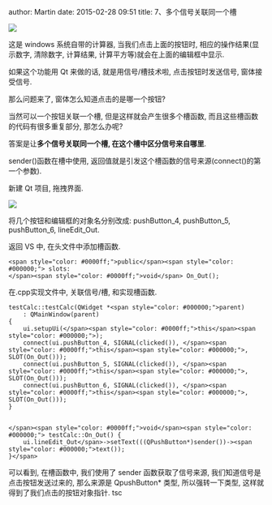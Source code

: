 author: Martin
date: 2015-02-28 09:51
title: 7、多个信号关联同一个槽

![](http://i62.tinypic.com/16lei6a.jpg)

这是 windows 系统自带的计算器, 当我们点击上面的按钮时, 相应的操作结果(显示数字, 清除数字, 计算结果, 计算平方等)就会在上面的编辑框中显示.

如果这个功能用 Qt 来做的话, 就是用信号/槽技术啦, 点击按钮时发送信号, 窗体接受信号.

那么问题来了, 窗体怎么知道点击的是哪一个按钮?

当然可以一个按钮关联一个槽, 但是这样就会产生很多个槽函数, 而且这些槽函数的代码有很多重复部分, 那怎么办呢?

答案是让**多个信号关联同一个槽, 在这个槽中区分信号来自哪里**.

sender()函数在槽中使用, 返回值就是引发这个槽函数的信号来源(connect()的第一个参数).



新建 Qt 项目, 拖拽界面.

![](http://i59.tinypic.com/nzlmxz.jpg)

将几个按钮和编辑框的对象名分别改成: pushButton_4, pushButton_5, pushButton_6, lineEdit_Out.

返回 VS 中, 在头文件中添加槽函数.





    <span style="color: #0000ff;">public</span><span style="color: #000000;"> slots:
    </span><span style="color: #0000ff;">void</span> On_Out();





在.cpp实现文件中, 关联信号/槽, 和实现槽函数.





    testCalc::testCalc(QWidget *<span style="color: #000000;">parent)
        : QMainWindow(parent)
    {
        ui.setupUi(</span><span style="color: #0000ff;">this</span><span style="color: #000000;">);
        connect(ui.pushButton_4, SIGNAL(clicked()), </span><span style="color: #0000ff;">this</span><span style="color: #000000;">, SLOT(On_Out()));
        connect(ui.pushButton_5, SIGNAL(clicked()), </span><span style="color: #0000ff;">this</span><span style="color: #000000;">, SLOT(On_Out()));
        connect(ui.pushButton_6, SIGNAL(clicked()), </span><span style="color: #0000ff;">this</span><span style="color: #000000;">, SLOT(On_Out()));
    }


    </span><span style="color: #0000ff;">void</span><span style="color: #000000;"> testCalc::On_Out() {
        ui.lineEdit_Out</span>->setText(((QPushButton*)sender())-><span style="color: #000000;">text());
    }</span>





可以看到, 在槽函数中, 我们使用了 sender 函数获取了信号来源, 我们知道信号是点击按钮发送过来的, 那么来源是 QpushButton* 类型, 所以强转一下类型, 这样就得到了我们点击的按钮对象指针.
tsc
